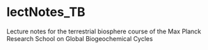 # lectNotes_TB
Lecture notes for the terrestrial biosphere course of the Max Planck Research School on Global Biogeochemical Cycles
